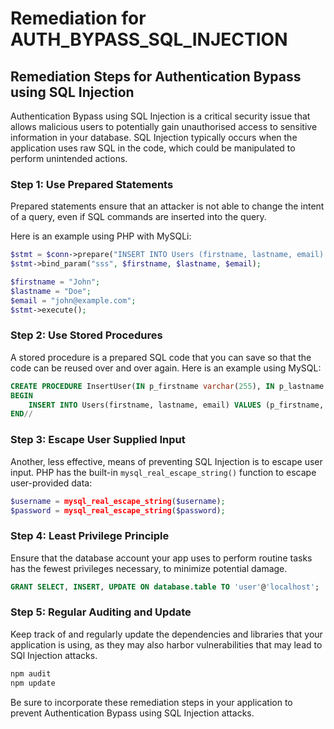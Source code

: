 # Remediation for AUTH_BYPASS_SQL_INJECTION

## Remediation Steps for Authentication Bypass using SQL Injection

Authentication Bypass using SQL Injection is a critical security issue that allows malicious users to potentially gain unauthorised access to sensitive information in your database. SQL Injection typically occurs when the application uses raw SQL in the code, which could be manipulated to perform unintended actions. 

### Step 1: Use Prepared Statements 
Prepared statements ensure that an attacker is not able to change the intent of a query, even if SQL commands are inserted into the query. 

Here is an example using PHP with MySQLi:

```php
$stmt = $conn->prepare("INSERT INTO Users (firstname, lastname, email) VALUES (?, ?, ?)");
$stmt->bind_param("sss", $firstname, $lastname, $email);

$firstname = "John";
$lastname = "Doe";
$email = "john@example.com";
$stmt->execute();
```

### Step 2: Use Stored Procedures
A stored procedure is a prepared SQL code that you can save so that the code can be reused over and over again. Here is an example using MySQL:

```sql
CREATE PROCEDURE InsertUser(IN p_firstname varchar(255), IN p_lastname varchar(255), IN p_email varchar(255))
BEGIN
    INSERT INTO Users(firstname, lastname, email) VALUES (p_firstname, p_lastname, p_email);
END//
```

### Step 3: Escape User Supplied Input
Another, less effective, means of preventing SQL Injection is to escape user input. PHP has the built-in `mysql_real_escape_string()` function to escape user-provided data:

```php
$username = mysql_real_escape_string($username);
$password = mysql_real_escape_string($password);
```

### Step 4: Least Privilege Principle
Ensure that the database account your app uses to perform routine tasks has the fewest privileges necessary, to minimize potential damage.

```sql
GRANT SELECT, INSERT, UPDATE ON database.table TO 'user'@'localhost';
```

### Step 5: Regular Auditing and Update
Keep track of and regularly update the dependencies and libraries that your application is using, as they may also harbor vulnerabilities that may lead to SQl Injection attacks. 

```bash
npm audit
npm update
```
Be sure to incorporate these remediation steps in your application to prevent Authentication Bypass using SQL Injection attacks.